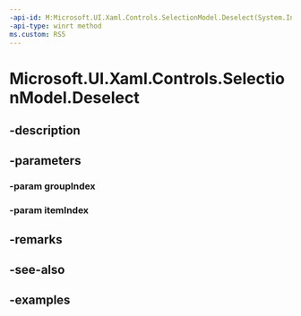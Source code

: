 ```yaml
---
-api-id: M:Microsoft.UI.Xaml.Controls.SelectionModel.Deselect(System.Int32,System.Int32)
-api-type: winrt method
ms.custom: RS5
---
```


<!-- Method syntax.
public void SelectionModel.Deselect(Int32 groupIndex, Int32 itemIndex)
-->

# Microsoft.UI.Xaml.Controls.SelectionModel.Deselect

## -description

## -parameters
### -param groupIndex

### -param itemIndex

## -remarks

## -see-also

## -examples

